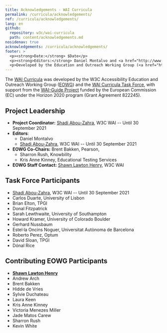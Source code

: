 ```yaml
---
title: Acknowledgements - WAI Curricula
permalink: /curricula/acknowledgements/
ref: /curricula/acknowledgements/
lang: en
github:
  repository: w3c/wai-curricula
  path: content/acknowledgements.md
nosidenav: true
acknowledgements: /curricula/acknowledgements/
footer: >
  <p><strong>Date:</strong> $Date</p>
  <p><strong>Editors:</strong> Daniel Montalvo and <a href="http://www.w3.org/People/shadi/">Shadi Abou-Zahra</a>.</p>
  <p>Developed by the Education and Outreach Working Group (<a href="http://www.w3.org/WAI/EO/">EOWG</a>). Developed with support from the <a href="https://www.w3.org/WAI/about/projects/wai-guide/">WAI-Guide Project</a> funded by the European Commission (EC) under the Horizon 2020 program (Grant Agreement 822245).</p>
---
```


The [WAI Curricula](/curricula/) was developed by the W3C Accessibility Education and Outreach Working Group ([EOWG](https://www.w3.org/WAI/EO/)) and the [WAI Curricula Task Force](https://www.w3.org/WAI/EO/wiki/WAI_Curricula/WAI_Curricula_TF), with support from the [WAI-Guide Project](https://www.w3.org/WAI/about/projects/wai-guide/) funded by the European Commission (EC) under the Horizon 2020 program (Grant Agreement 822245).

Project Leadership
------------------

-   **Project Coordinator:** [Shadi Abou-Zahra](https://www.w3.org/people/shadi/), W3C WAI -- Until 30 September 2021
-   **Editors**:
    -   Daniel Montalvo
    -   [Shadi Abou-Zahra](https://www.w3.org/people/shadi/), W3C WAI -- Until 30 September 2021
-   **EOWG Co-Chairs:**  Brent Bakken, Pearson,
    -   Sharron Rush, Knowbility
    -   Kris Anne Kinney, Educational Testing Services
-   **EOWG Staff Contact:** [Shawn Lawton Henry](https://www.w3.org/People/shawn), W3C WAI

Task Force Participants
------------------

-   [Shadi Abou-Zahra](https://www.w3.org/people/shadi/), W3C WAI -- Until 30 September 2021
-   Carlos Duarte, University of Lisbon
-   Brian Elton, TPGI
-   Donal Fitzpatrick
-   Sarah Lewthwaite, University of Southampton
-   Howard Kramer, University of Colorado Boulder
-   Gerhard Nussbaum
-   Estel·la Oncins Noguer, Universitat Autònoma de Barcelona
-   Roberto Perez, Optum
-   David Sloan, TPGI
-   Dónal Rice

Contributing EOWG Participants
------------------------------

-   [**Shawn Lawton Henry**](https://www.w3.org/People/shawn)
-   Andrew Arch
-   Brent Bakken
-   Hidde de Vries
-   Sylvie Duchateau
-   Laura Keen
-   Kris Anne Kinney
-   Victoria Menezes Miller
-   Jade Matos Carew
-   Sharron Rush
-   Kevin White

